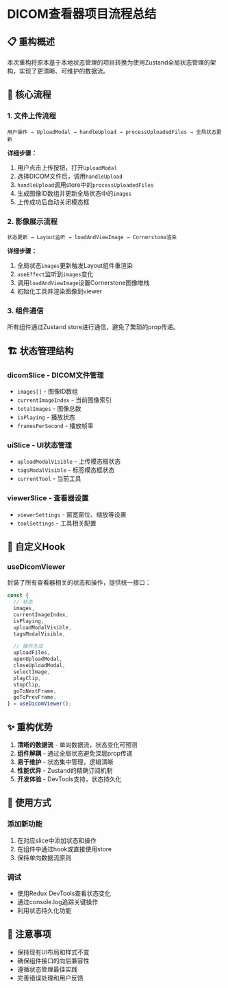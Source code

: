 # DICOM查看器项目流程总结

## 📋 重构概述

本次重构将原本基于本地状态管理的项目转换为使用Zustand全局状态管理的架构，实现了更清晰、可维护的数据流。

## 🎯 核心流程

### 1. 文件上传流程

```
用户操作 → UploadModal → handleUpload → processUploadedFiles → 全局状态更新
```

**详细步骤：**

1. 用户点击上传按钮，打开`UploadModal`
2. 选择DICOM文件后，调用`handleUpload`
3. `handleUpload`调用store中的`processUploadedFiles`
4. 生成图像ID数组并更新全局状态中的`images`
5. 上传成功后自动关闭模态框

### 2. 影像展示流程

```
状态更新 → Layout监听 → loadAndViewImage → Cornerstone渲染
```

**详细步骤：**

1. 全局状态`images`更新触发Layout组件重渲染
2. `useEffect`监听到`images`变化
3. 调用`loadAndViewImage`设置Cornerstone图像堆栈
4. 初始化工具并渲染图像到viewer

### 3. 组件通信

所有组件通过Zustand store进行通信，避免了繁琐的prop传递。

## 🏗️ 状态管理结构

### dicomSlice - DICOM文件管理

- `images[]` - 图像ID数组
- `currentImageIndex` - 当前图像索引
- `totalImages` - 图像总数
- `isPlaying` - 播放状态
- `framesPerSecond` - 播放帧率

### uiSlice - UI状态管理

- `uploadModalVisible` - 上传模态框状态
- `tagsModalVisible` - 标签模态框状态
- `currentTool` - 当前工具

### viewerSlice - 查看器设置

- `viewerSettings` - 窗宽窗位、缩放等设置
- `toolSettings` - 工具相关配置

## 🔧 自定义Hook

### useDicomViewer

封装了所有查看器相关的状态和操作，提供统一接口：

```javascript
const {
  // 状态
  images,
  currentImageIndex,
  isPlaying,
  uploadModalVisible,
  tagsModalVisible,

  // 操作方法
  uploadFiles,
  openUploadModal,
  closeUploadModal,
  selectImage,
  playClip,
  stopClip,
  goToNextFrame,
  goToPrevFrame,
} = useDicomViewer();
```

## ✨ 重构优势

1. **清晰的数据流** - 单向数据流，状态变化可预测
2. **组件解耦** - 通过全局状态避免深层prop传递
3. **易于维护** - 状态集中管理，逻辑清晰
4. **性能优异** - Zustand的精确订阅机制
5. **开发体验** - DevTools支持，状态持久化

## 🚀 使用方式

### 添加新功能

1. 在对应slice中添加状态和操作
2. 在组件中通过hook或直接使用store
3. 保持单向数据流原则

### 调试

- 使用Redux DevTools查看状态变化
- 通过console.log追踪关键操作
- 利用状态持久化功能

## 📝 注意事项

- 保持现有UI布局和样式不变
- 确保组件接口的向后兼容性
- 遵循状态管理最佳实践
- 完善错误处理和用户反馈
